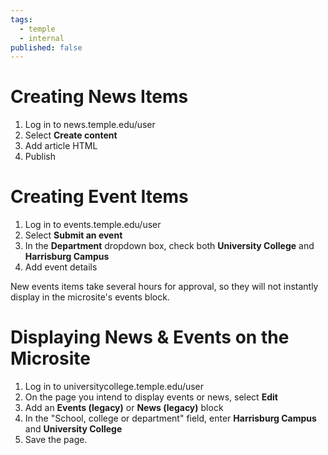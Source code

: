 ```yaml
---
tags:
  - temple
  - internal
published: false
---
```

# Creating News Items

1. Log in to news.temple.edu/user
2. Select **Create content**
3. Add article HTML
4. Publish

# Creating Event Items

1. Log in to events.temple.edu/user
2. Select **Submit an event**
3. In the **Department** dropdown box, check both **University College** and **Harrisburg Campus**
4. Add event details

New events items take several hours for approval, so they will not instantly display in the microsite's events block.

# Displaying News & Events on the Microsite

1. Log in to universitycollege.temple.edu/user
2. On the page you intend to display events or news, select **Edit**
3. Add an **Events (legacy)** or **News (legacy)** block
4. In the "School, college or department" field, enter **Harrisburg Campus** and **University College**
5. Save the page.